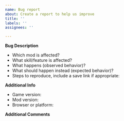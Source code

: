 ```yaml
---
name: Bug report
about: Create a report to help us improve
title: ''
labels: ''
assignees: ''

---
```


**Bug Description**
- Which mod is affected?  
- What skill/feature is affected?  
- What happens (observed behavior)?  
- What should happen instead (expected behavior)?  
- Steps to reproduce, include a save link if appropriate:  

**Additional Info**
- Game version:  
- Mod version:  
- Browser or platform:  

**Additional Comments**
